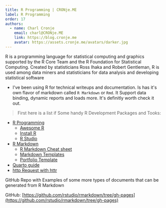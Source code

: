 ```yaml
---
title: R Programming | CRONje.ME
label: R Programming
order: 17
authors:
  - name: Charl Cronje
    email: charl@CRONje.ME
    link: https://blog.cronje.me
    avatar: https://assets.cronje.me/avatars/darker.jpg
---
```

R is a programming language for statistical computing and graphics supported by the R Core Team and the R Foundation for Statistical Computing. Created by statisticians Ross Ihaka and Robert Gentleman, R is used among data miners and statisticians for data analysis and developing statistical software

- I've been using R for technical writeups and documentation. Is has it's own flavor of markdown called `R Markdown` or `Rmd`. It Support data binding, dynamic reports and loads more. It's definitly worth check it out.

> First here is a list if Some handy R Development Packages and Tooks:

- [R Programming](README.md)
  - [Awesome R](awesomer.md)
  - [Install R](installR.md)
  - [R Studio](rstudio.md)
- [R Markdown](rmd.md)
  - [R Markdown Cheat sheet](mdCheatsheet.pdf)
  - [Markdown Templates](mdTemplates.md)
  - [Portfolio Template](cvTemplare.md)
- [Quarto guide](quartoGuide.md)
- [http Request with httr](httr.md)

GitHub Repo with Examples of some more types of documents that can be generated from R Markdown

GitHub: [https://github.com/rstudio/rmarkdown/tree/gh-pages](https://github.com/rstudio/rmarkdown/tree/gh-pages)
